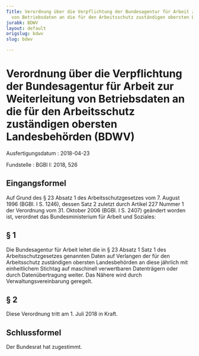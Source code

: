 ```yaml
---
Title: Verordnung über die Verpflichtung der Bundesagentur für Arbeit zur Weiterleitung
  von Betriebsdaten an die für den Arbeitsschutz zuständigen obersten Landesbehörden
jurabk: BDWV
layout: default
origslug: bdwv
slug: bdwv

---
```


# Verordnung über die Verpflichtung der Bundesagentur für Arbeit zur Weiterleitung von Betriebsdaten an die für den Arbeitsschutz zuständigen obersten Landesbehörden (BDWV)

Ausfertigungsdatum
:   2018-04-23

Fundstelle
:   BGBl I: 2018, 526


## Eingangsformel

Auf Grund des § 23 Absatz 1 des Arbeitsschutzgesetzes vom 7. August
1996 (BGBl. I S. 1246), dessen Satz 2 zuletzt durch Artikel 227 Nummer
1 der Verordnung vom 31. Oktober 2006 (BGBl. I S. 2407) geändert
worden ist, verordnet das Bundesministerium für Arbeit und Soziales:


## § 1

Die Bundesagentur für Arbeit leitet die in § 23 Absatz 1 Satz 1 des
Arbeitsschutzgesetzes genannten Daten auf Verlangen der für den
Arbeitsschutz zuständigen obersten Landesbehörden an diese jährlich
mit einheitlichem Stichtag auf maschinell verwertbaren Datenträgern
oder durch Datenübertragung weiter. Das Nähere wird durch
Verwaltungsvereinbarung geregelt.


## § 2

Diese Verordnung tritt am 1. Juli 2018 in Kraft.


## Schlussformel

Der Bundesrat hat zugestimmt.

